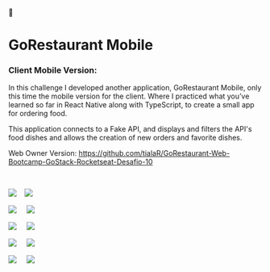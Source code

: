 🚀 <h1>GoRestaurant Mobile </h1>

<h3>Client Mobile Version:</h3>

<p>

In this challenge I developed another application, GoRestaurant Mobile, only this time the mobile version for the client. Where I practiced what you’ve learned so far in React Native along with TypeScript, to create a small app for ordering food.

This application connects to a Fake API, and displays and filters the API's food dishes and allows the creation of new orders and favorite dishes.
</p>

Web Owner Version: https://github.com/tialaR/GoRestaurant-Web-Bootcamp-GoStack-Rocketseat-Desafio-10

</br>

![](gif01.gif) _&nbsp;&nbsp;_ ![](gif02.gif) 
</br>

![](tela01.png) _&nbsp;&nbsp;&nbsp;_ ![](tela02.png)
</br>

![](tela03.png) _&nbsp;&nbsp;&nbsp;_ ![](tela04.png) 
</br>

![](tela05.png) _&nbsp;&nbsp;&nbsp;_ ![](tela06.png)
</br>

![](tela07.png) _&nbsp;&nbsp;&nbsp;_ ![](tela08.png)


